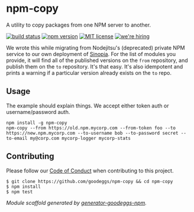 # npm-copy

A utility to copy packages from one NPM server to another.

[![build status][travis-badge]][travis-link]
[![npm version][npm-badge]][npm-link]
[![MIT license][license-badge]][license-link]
[![we're hiring][hiring-badge]][hiring-link]

We wrote this while migrating from Nodejitsu's (deprecated) private NPM service to our own deployment of [Sinopia](https://github.com/rlidwka/sinopia).  For the list of modules you provide, it will find all of the published versions on the `from` repository, and publish them on the `to` repository.  It's that easy.  It's also idempotent and prints a warning if a particular version already exists on the `to` repo.

## Usage

The example should explain things.  We accept either token auth or username/password auth.

```
npm install -g npm-copy
npm-copy --from https://old.npm.mycorp.com --from-token foo --to https://new.npm.mycorp.com --to-username bob --to-password secret --to-email my@corp.com mycorp-logger mycorp-stats
```

## Contributing

Please follow our [Code of Conduct](https://github.com/goodeggs/npm-copy/blob/master/CODE_OF_CONDUCT.md)
when contributing to this project.

```
$ git clone https://github.com/goodeggs/npm-copy && cd npm-copy
$ npm install
$ npm test
```

_Module scaffold generated by [generator-goodeggs-npm](https://github.com/goodeggs/generator-goodeggs-npm)._


[travis-badge]: http://img.shields.io/travis/goodeggs/npm-copy.svg?style=flat-square
[travis-link]: https://travis-ci.org/goodeggs/npm-copy
[npm-badge]: http://img.shields.io/npm/v/npm-copy.svg?style=flat-square
[npm-link]: https://www.npmjs.org/package/npm-copy
[license-badge]: http://img.shields.io/badge/license-MIT-blue.svg?style=flat-square
[license-link]: LICENSE.md
[hiring-badge]: https://img.shields.io/badge/we're_hiring-yes-brightgreen.svg?style=flat-square
[hiring-link]: http://goodeggs.jobscore.com/?detail=Open+Source&sid=161
